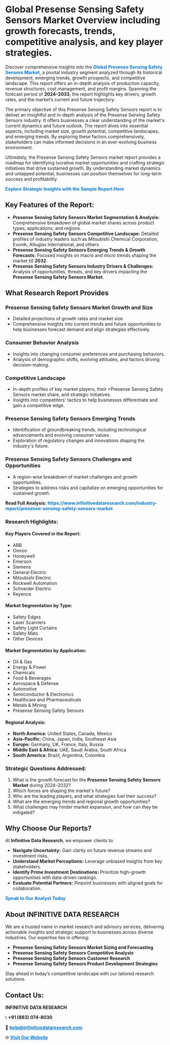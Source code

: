 <h1>Global Presense Sensing Safety Sensors Market Overview including growth forecasts, trends, competitive analysis, and key player strategies.</h1>
<p>
Discover comprehensive insights into the 
<a href="https://www.infinitivedataresearch.com/industry-report/presense-sensing-safety-sensors-market" rel="dofollow" style="color: #007BFF; text-decoration: none;"><strong>Global Presense Sensing Safety Sensors Market</strong></a>, a pivotal industry segment analyzed through its historical development, emerging trends, growth prospects, and competitive landscape. This report offers an in-depth analysis of production capacity, revenue structures, cost management, and profit margins. Spanning the forecast period of <strong>2024–2033</strong>, the report highlights key drivers, growth rates, and the market’s current and future trajectory.
</p>
<p>
The primary objective of this Presense Sensing Safety Sensors report is to deliver an insightful and in-depth analysis of the Presense Sensing Safety Sensors industry. It offers businesses a clear understanding of the market's current dynamics and future outlook. The report dives into essential aspects, including market size, growth potential, competitive landscapes, and emerging trends. By exploring these factors comprehensively, stakeholders can make informed decisions in an ever-evolving business environment.
</p>
<p>
Ultimately, the Presense Sensing Safety Sensors market report provides a roadmap for identifying lucrative market opportunities and crafting strategic initiatives that drive sustained growth. By understanding market dynamics and untapped potential, businesses can position themselves for long-term success and profitability.
</p>
<p>
<a href="https://www.infinitivedataresearch.com/request-sample/reportId=107553" style="color: #007BFF; text-decoration: none;"><strong>Explore Strategic Insights with the Sample Report Here</strong></a>
</p>

<h2>Key Features of the Report:</h2>
<ul>
<li><strong>Presense Sensing Safety Sensors Market Segmentation & Analysis:</strong> Comprehensive breakdown of global market shares across product types, applications, and regions.</li>
<li><strong>Presense Sensing Safety Sensors Competitive Landscape:</strong> Detailed profiles of industry leaders such as Mitsubishi Chemical Corporation, Evonik, Altuglas International, and others.</li>
<li><strong>Presense Sensing Safety Sensors Emerging Trends & Growth Forecasts:</strong> Focused insights on macro and micro trends shaping the market till <strong>2032</strong>.</li>
<li><strong>Presense Sensing Safety Sensors Industry Drivers & Challenges:</strong> Analysis of opportunities, threats, and key drivers impacting the <strong>Presense Sensing Safety Sensors Market</strong>.</li>
</ul>

<h2>What Research Report Provides</h2>
<h3>Presense Sensing Safety Sensors Market Growth and Size</h3>
<ul>
<li>Detailed projections of growth rates and market size.</li>
<li>Comprehensive insights into current trends and future opportunities to help businesses forecast demand and align strategies effectively.</li>
</ul>

<h3>Consumer Behavior Analysis</h3>
<ul>
<li>Insights into changing consumer preferences and purchasing behaviors.</li>
<li>Analysis of demographic shifts, evolving attitudes, and factors driving decision-making.</li>
</ul>

<h3>Competitive Landscape</h3>
<ul>
<li>In-depth profiles of key market players, their >Presense Sensing Safety Sensors market share, and strategic initiatives.</li>
<li>Insights into competitors' tactics to help businesses differentiate and gain a competitive edge.</li>
</ul>

<h3>Presense Sensing Safety Sensors Emerging Trends</h3>
<ul>
<li>Identification of groundbreaking trends, including technological advancements and evolving consumer values.</li>
<li>Exploration of regulatory changes and innovations shaping the industry's future.</li>
</ul>

<h3>Presense Sensing Safety Sensors Challenges and Opportunities</h3>
<ul>
<li>A region-wise breakdown of market challenges and growth opportunities.</li>
<li>Strategies to address risks and capitalize on emerging opportunities for sustained growth.</li>
</ul>
<p><strong>Read Full Analysis:</strong> <a href="https://www.infinitivedataresearch.com/industry-report/presense-sensing-safety-sensors-market" rel="dofollow" style="color: #007BFF; text-decoration: none;"><strong>https://www.infinitivedataresearch.com/industry-report/presense-sensing-safety-sensors-market</strong></a></p>
<h3>Research Highlights:</h3>
<h4>Key Players Covered in the Report:</h4>
<ul><li>ABB</li><li>Omron</li><li>Honeywell</li><li>Emerson</li><li>Siemens</li><li>General Electric</li><li>Mitsubishi Electric</li><li>Rockwell Automation</li><li>Schneider Electric</li><li>Keyence</li></ul>
<h4>Market Segmentation by Type:</h4>
<ul><li>Safety Edges</li><li>Laser Scanners</li><li>Safety Light Curtains</li><li>Safety Mats</li><li>Other Devices</li></ul>
<h4>Market Segmentation by Application:</h4>
<ul><li>Oil &amp; Gas</li><li>Energy &amp; Power</li><li>Chemicals</li><li>Food &amp; Beverages</li><li>Aerospace &amp; Defense</li><li>Automotive</li><li>Semiconductor &amp; Electronics</li><li>Healthcare and Pharmaceuticals</li><li>Metals &amp; Mining</li><li>Presense Sensing Safety Sensors</li></ul>

<h4>Regional Analysis:</h4>
<ul>
<li><strong>North America:</strong> United States, Canada, Mexico</li>
<li><strong>Asia-Pacific:</strong> China, Japan, India, Southeast Asia</li>
<li><strong>Europe:</strong> Germany, UK, France, Italy, Russia</li>
<li><strong>Middle East & Africa:</strong> UAE, Saudi Arabia, South Africa</li>
<li><strong>South America:</strong> Brazil, Argentina, Colombia</li>
</ul>

<h3>Strategic Questions Addressed:</h3>
<ol>
<li>What is the growth forecast for the <strong>Presense Sensing Safety Sensors Market</strong> during 2024–2032?</li>
<li>Which forces are shaping the market's future?</li>
<li>Who are the leading players, and what strategies fuel their success?</li>
<li>What are the emerging trends and regional growth opportunities?</li>
<li>What challenges may hinder market expansion, and how can they be mitigated?</li>
</ol>

<h2>Why Choose Our Reports?</h2>
<p>At <strong>Infinitive Data Research</strong>, we empower clients to:</p>
<ul>
<li><strong>Navigate Uncertainty:</strong> Gain clarity on future revenue streams and investment risks.</li>
<li><strong>Understand Market Perceptions:</strong> Leverage unbiased insights from key stakeholders.</li>
<li><strong>Identify Prime Investment Destinations:</strong> Prioritize high-growth opportunities with data-driven rankings.</li>
<li><strong>Evaluate Potential Partners:</strong> Pinpoint businesses with aligned goals for collaboration.</li>
</ul>
<p><a href="https://www.infinitivedataresearch.com/industry-report/presense-sensing-safety-sensors-market" rel="dofollow" style="color: #007BFF; text-decoration: none;"><strong>Speak to Our Analyst Today</strong></a></p>

<h2>About INFINITIVE DATA RESEARCH</h2>
<p>We are a trusted name in market research and advisory services, delivering actionable insights and strategic support to businesses across diverse industries. Our expertise lies in offering:</p>
<ul>
<li><strong>Presense Sensing Safety Sensors Market Sizing and Forecasting</strong></li>
<li><strong>Presense Sensing Safety Sensors Competitive Analysis</strong></li>
<li><strong>Presense Sensing Safety Sensors Customer Research</strong></li>
<li><strong>Presense Sensing Safety Sensors Product Development Strategies</strong></li>
</ul>
<p>Stay ahead in today’s competitive landscape with our tailored research solutions.</p>

<h2>Contact Us:</h2>
<p><strong>INFINITIVE DATA RESEARCH</strong></p>
<p>📞 <strong>+91 (883) 074-8030</strong></p>
<p>📧 <strong><a href="mailto:help@infinitivedataresearch.com" style="color: #007BFF;">help@infinitivedataresearch.com</a></strong></p>
<p>🌐 <strong><a href="https://www.infinitivedataresearch.com" rel="dofollow" style="color: #007BFF;">Visit Our Website</a></strong></p>